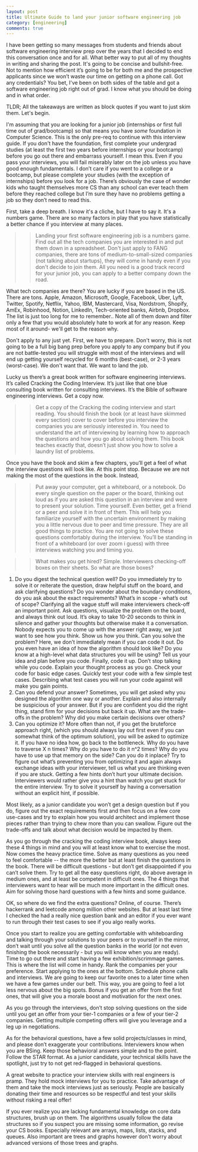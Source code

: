 ```yaml
---
layout: post
title: Ultimate Guide to land your junior software engineering job
category: [engineering]
comments: true
---
```

I have been getting so many messages from students and friends about software engineering interview prep over the years that I decided to end this conversation once and for all.
 What better way to put all of my thoughts in writing and sharing the post. It's going to be concise and bullshit-free. Not to mention how efficient it’s going to be for both me and the prospective applicants since we won’t waste our time on getting on a phone call.
Got any credentials? You bet, I've been on both sides of the table and got a software engineering job right out of grad. I know what you should be doing and in what order.

TLDR; All the takeaways are written as block quotes if you want to just skim them. Let's begin.

I'm assuming that you are looking for a junior job (internships or first full time out of grad/bootcamp) so that means you have *some* foundation in Computer Science. This is the only pre-req to continue with this interview guide. If you don't have the foundation, first complete your undergrad studies (at least the first two years before internships or your bootcamp) before you go out there and embarrass yourself. I mean this. Even if you pass your interviews, you will fail miserably later on the job unless you have good enough fundamentals. I don’t care if you went to a college or a bootcamp, but please complete your studies (with the exception of internships) before you look for a job. There’s obviously the case of wonder kids who taught themselves more CS than any school can ever teach them before they reached college but I’m sure they have no problems getting a job so they don’t need to read this.

First, take a deep breath. I know it's a cliche, but I have to say it. It's a numbers game. There are so many factors in play that you have statistically a better chance if you interview at many places.

>> Landing your first software engineering job is a numbers game. Find out all the tech companies you are interested in and put them down in a spreadsheet. Don't just apply to FANG companies, there are tons of medium-to-small-sized companies (not talking about startups), they will come in handy even if you don't decide to join them. All you need is a good track record for your junior job, you can apply to a better company down the road.

What tech companies are there? You are lucky if you are based in the US. There are tons. Apple, Amazon, Microsoft, Google, Facebook, Uber, Lyft, Twitter, Spotify, Netflix, Yahoo, IBM, Mastercard, Visa, Nordstrom, Shopify, AmEx, Robinhood, Notion, LinkedIn, Tech-oriented banks, Airbnb, Dropbox. The list is just too long for me to remember.. Note all of them down and filter only a few that you would absolutely hate to work at for any reason. Keep most of it around- we'll get to the reason why.

Don't apply to any just yet. First, we have to prepare. Don't worry, this is not going to be a full big bang prep before you apply to any company but if you are not battle-tested you will struggle with most of the interviews and will end up getting yourself recycled for 6 months (best-case), or 2-3 years (worst-case). We don't want that. We want to land the job.

Lucky us there’s a great book written for software engineering interviews. It’s called Cracking the Coding Interview. It’s just like that one blue consulting book written for consulting interviews. It’s the Bible of software engineering interviews. Get a copy now.

>> Get a copy of the Cracking the coding interview and start reading. You should finish the book (or at least have skimmed every section) cover to cover before you interview the companies you are seriously interested in. You need to understand the art of interviewing by learning how to approach the questions and how you go about solving them. This book teaches exactly that, doesn’t just show you how to solve a laundry list of problems. 

Once you have the book and skim a few chapters, you’ll get a feel of what the interview questions will look like. At this point stop. Because we are not making the most of the questions in the book. Instead,

>> Put away your computer, get a whiteboard, or a notebook. Do every single question on the paper or the board, thinking out loud as if you are asked this question in an interview and were to present your solution. Time yourself. Even better, get a friend or a peer and solve it in front of them. This will help you familiarize yourself with the uncertain environment by making you a little nervous due to peer and time pressure. They are all good things to practice. You are not going to solve these questions comfortably during the interview. You’ll be standing in front of a whiteboard (or over zoom i guess) with three interviews watching you and timing you.

>> What makes you get hired? Simple. Interviewers checking-off boxes on their sheets. So what are those boxes?

1. Do you digest the technical question well?
Do you immediately try to solve it or reiterate the question, draw helpful stuff on the board, and ask clarifying questions? Do you wonder about the boundary conditions, do you ask about the exact requirements? What’s in scope - what’s out of scope?
Clarifying all the vague stuff will make interviewers check-off an important point. Ask questions, visualize the problem on the board, and always think out loud. It’s okay to take 10-20 seconds to think in silence and gather your thoughts but otherwise make it a conversation. Nobody expects you to come up with the answer right away, we just want to see how you think. Show us how you think.
Can you solve the problem?
Here, we don’t immediately mean if you can code it out. Do you even have an idea of how the algorithm should look like? Do you know at a high-level what data structures you will be using? Tell us your idea and plan before you code.
Finally, code it up. Don’t stop talking while you code. Explain your thought process as you go. 
Check your code for basic edge cases.
Quickly test your code with a few simple test cases. Describing what test cases you will run your code against will make you gain points.
2. Can you defend your answer?
Sometimes, you will get asked why you designed the algorithm one way or another. Explain and also internally be suspicious of your answer. But if you are confident you did the right thing, stand firm for your decisions but back it up.
What are the trade-offs in the problem? Why did you make certain decisions over others?
3. Can you optimize it?
More often than not, if you get the bruteforce approach right, (which you should always lay out first even if you can somewhat think of the optimum solution), you will be asked to optimize it. If you have no idea how, go back to the bottleneck. Why do you have to traverse X n times? Why do you have to do it n^2 times? Why do you have to use up that memory on the side? Can you do it inplace? Try to figure out what’s preventing you from optimizing it and again always exchange ideas with your interviewer, tell us what you are thinking even if you are stuck. Getting a few hints don’t hurt your ultimate decision. Interviewers would rather give you a hint than watch you get stuck for the entire interview. Try to solve it yourself by having a conversation without an explicit hint, if possible.

Most likely, as a junior candidate you won’t get a design question but if you do, figure out the exact requirements first and then focus on a few core use-cases and try to explain how you would architect and implement those pieces rather than trying to chew more than you can swallow. Figure out the trade-offs and talk about what decision would be impacted by them.

As you go through the cracking the coding interview book, always keep these 4 things in mind and you will at least know what to exercise the most. Now comes the heavy practice time. Solve as many questions as you need to feel comfortable -- the more the better but at least finish the questions in the book. There will be difficult questions - but don’t get disappointed if you can’t solve them. Try to get all the easy questions right, do above average in medium ones, and at least be competent in difficult ones. The 4 things that interviewers want to hear will be much more important in the difficult ones. Aim for solving those hard questions with a few hints and some guidance.

OK, so where do we find the extra questions? Online, of course. There’s hackerrank and leetcode among million other websites. But at least last time I checked the had a really nice question bank and an editor if you ever want to run through their test cases to see if you algo really works.

Once you start to realize you are getting comfortable with whiteboarding and talking through your solutions to your peers or to yourself in the mirror, don’t wait until you solve all the question banks in the world (or not even finishing the book necessarily - but you will know when you are ready). Time to go out there and start having a few exhibition/scrimmage games. This is where the list will come in handy. Rank the companies per your preference. Start applying to the ones at the bottom. Schedule phone calls and interviews. We are going to keep our favorite ones to a later time when we have a few games under our belt. This way, you are going to feel a lot less nervous about the big spots. Bonus if you get an offer from the first ones, that will give you a morale boost and motivation for the next ones. 

As you go through the interviews, don’t stop solving questions on the side until you get an offer from your tier-1 companies or a few of your tier-2 companies. Getting multiple competing offers will give you leverage and a leg up in negotiations.

As for the behavioral questions, have a few solid projects/classes in mind, and please don’t exaggerate your contributions. Interviewers know when you are BSing. Keep those behavioral answers simple and to the point. Follow the STAR format. As a junior candidate, your technical skills have the spotlight, just try to not get red-flagged in behavioral questions.

A great website to practice your interview skills with real engineers is pramp. They hold mock interviews for you to practice. Take advantage of them and take the mock interviews just as seriously. People are basically donating their time and resources so be respectful and test your skills without risking a real offer!

If you ever realize you are lacking fundamental knowledge on core data structures, brush up on them. The algorithms usually follow the data structures so if you suspect you are missing some information, go revise your CS books. Especially relevant are arrays, maps, lists, stacks, and queues. Also important are trees and graphs however don’t worry about advanced versions of those trees and graphs. 







